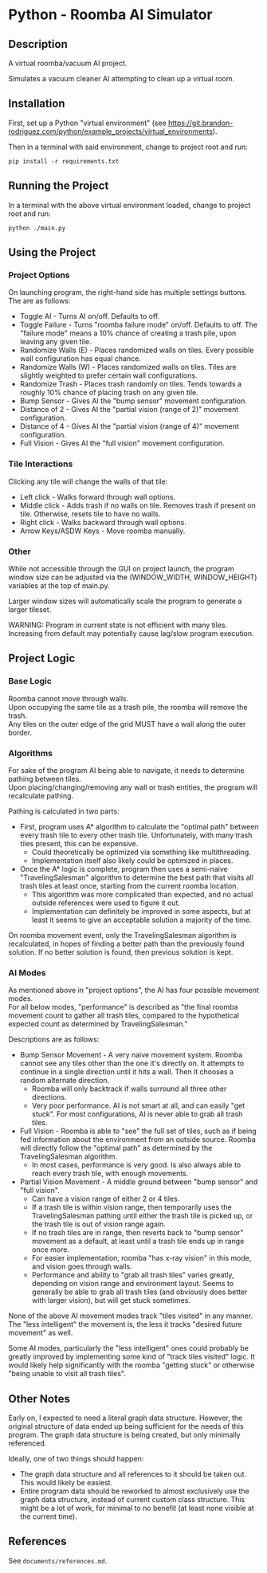 
# Python - Roomba AI Simulator


## Description
A virtual roomba/vacuum AI project.

Simulates a vacuum cleaner AI attempting to clean up a virtual room.


## Installation
First, set up a Python "virtual environment" (see
https://git.brandon-rodriguez.com/python/example_projects/virtual_environments).

Then in a terminal with said environment, change to project root and run:

    pip install -r requirements.txt


## Running the Project
In a terminal with the above virtual environment loaded, change to project root and run:

    python ./main.py


## Using the Project

### Project Options
On launching program, the right-hand side has multiple settings buttons. The are as follows:
* Toggle AI - Turns AI on/off. Defaults to off.
* Toggle Failure - Turns "roomba failure mode" on/off. Defaults to off. The "failure mode" means a 10% chance of
creating a trash pile, upon leaving any given tile.
* Randomize Walls (E) - Places randomized walls on tiles. Every possible wall configuration has equal chance.
* Randomize Walls (W) - Places randomized walls on tiles. Tiles are slightly weighted to prefer certain wall
configurations.
* Randomize Trash - Places trash randomly on tiles. Tends towards a roughly 10% chance of placing trash on any given
tile.
* Bump Sensor - Gives AI the "bump sensor" movement configuration.
* Distance of 2 - Gives AI the "partial vision (range of 2)" movement configuration.
* Distance of 4 - Gives AI the "partial vision (range of 4)" movement configuration.
* Full Vision - Gives AI the "full vision" movement configuration.

### Tile Interactions
Clicking any tile will change the walls of that tile:
* Left click - Walks forward through wall options.
* Middle click - Adds trash if no walls on tile. Removes trash if present on tile. Otherwise, resets tile to have no
walls.
* Right click - Walks backward through wall options.
* Arrow Keys/ASDW Keys - Move roomba manually.

### Other
While not accessible through the GUI on project launch, the program window size can be adjusted via the
(WINDOW_WIDTH, WINDOW_HEIGHT) variables at the top of main.py.

Larger window sizes will automatically scale the program to generate a larger tileset.

WARNING: Program in current state is not efficient with many tiles. Increasing from default may potentially cause
lag/slow program execution.


## Project Logic

### Base Logic
Roomba cannot move through walls.<br>
Upon occupying the same tile as a trash pile, the roomba will remove the trash.<br>
Any tiles on the outer edge of the grid MUST have a wall along the outer border.

### Algorithms
For sake of the program AI being able to navigate, it needs to determine pathing between tiles.<br>
Upon placing/changing/removing any wall or trash entities, the program will recalculate pathing.<br>

Pathing is calculated in two parts:
* First, program uses A* algorithm to calculate the "optimal path" between every trash tile to every other trash tile.
Unfortunately, with many trash tiles present, this can be expensive.
  * Could theoretically be optimized via something like multithreading.
  * Implementation itself also likely could be optimized in places.
* Once the A* logic is complete, program then uses a semi-naive "TravelingSalesman" algorithm to determine the best path
that visits all trash tiles at least once, starting from the current roomba location.
  * This algorithm was more complicated than expected, and no actual outside references were used to figure it out.
  * Implementation can definitely be improved in some aspects, but at least it seems to give an acceptable solution
  a majority of the time.

On roomba movement event, only the TravelingSalesman algorithm is recalculated, in hopes of finding a better path than
the previously found solution. If no better solution is found, then previous solution is kept.

### AI Modes
As mentioned above in "project options", the AI has four possible movement modes.<br>
For all below modes, "performance" is described as "the final roomba movement count to gather all trash tiles, compared
to the hypothetical expected count as determined by TravelingSalesman."


Descriptions are as follows:
* Bump Sensor Movement - A very naive movement system. Roomba cannot see any tiles other than the one it's directly on.
It attempts to continue in a single direction until it hits a wall. Then it chooses a random alternate direction.
  * Roomba will only backtrack if walls surround all three other directions.
  * Very poor performance. AI is not smart at all, and can easily "get stuck". For most configurations, AI is never able
  to grab all trash tiles.
* Full Vision - Roomba is able to "see" the full set of tiles, such as if being fed information about the environment
from an outside source. Roomba will directly follow the "optimal path" as determined by the TravelingSalesman algorithm.
  * In most cases, performance is very good. Is also always able to reach every trash tile, with enough movements.
* Partial Vision Movement - A middle ground between "bump sensor" and "full vision".
  * Can have a vision range of either 2 or 4 tiles.
  * If a trash tile is within vision range, then temporarily uses the TravelingSalesman pathing until either the trash
  tile is picked up, or the trash tile is out of vision range again.
  * If no trash tiles are in range, then reverts back to "bump sensor" movement as a default, at least until a trash
  tile ends up in range once more.
  * For easier implementation, roomba "has x-ray vision" in this mode, and vision goes through walls.
  * Performance and ability to "grab all trash tiles" varies greatly, depending on vision range and environment
  layout. Seems to generally be able to grab all trash tiles (and obviously does better with larger vision), but will
  get stuck sometimes.


None of the above AI movement modes track "tiles visited" in any manner. The "less intelligent" the movement is, the
less it tracks "desired future movement" as well.

Some AI modes, particularly the "less intelligent" ones could probably be greatly improved by implementing some kind of
"track tiles visited" logic. It would likely help significantly with the roomba "getting stuck" or otherwise "being
unable to visit all trash tiles".


## Other Notes
Early on, I expected to need a literal graph data structure. However, the original structure of data ended up being
sufficient for the needs of this program. The graph data structure is being created, but only minimally referenced.

Ideally, one of two things should happen:
* The graph data structure and all references to it should be taken out. This would likely be easiest.
* Entire program data should be reworked to almost exclusively use the graph data structure, instead of current custom
class structure. This might be a lot of work, for minimal to no benefit (at least none visible at the current time).


## References
See `documents/references.md`.
